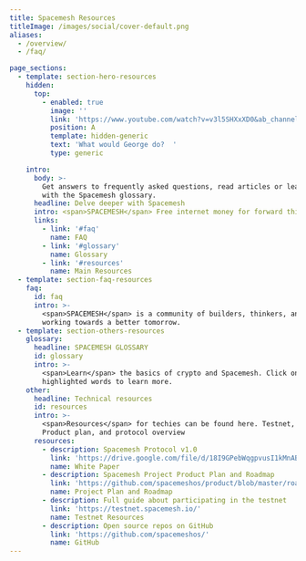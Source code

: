 ```yaml
---
title: Spacemesh Resources
titleImage: /images/social/cover-default.png
aliases:
  - /overview/
  - /faq/

page_sections:
  - template: section-hero-resources
    hidden:
      top:
        - enabled: true
          image: ''
          link: 'https://www.youtube.com/watch?v=v3l5SHXxXD0&ab_channel=TeamSpacemesh'
          position: A
          template: hidden-generic
          text: 'What would George do?  '
          type: generic

    intro:
      body: >-
        Get answers to frequently asked questions, read articles or learn the basics
        with the Spacemesh glossary.
      headline: Delve deeper with Spacemesh
      intro: <span>SPACEMESH</span> Free internet money for forward thinking people
      links:
        - link: '#faq'
          name: FAQ
        - link: '#glossary'
          name: Glossary
        - link: '#resources'
          name: Main Resources
  - template: section-faq-resources
    faq:
      id: faq
      intro: >-
        <span>SPACEMESH</span> is a community of builders, thinkers, and artists
        working towards a better tomorrow.
  - template: section-others-resources
    glossary:
      headline: SPACEMESH GLOSSARY
      id: glossary
      intro: >-
        <span>Learn</span> the basics of crypto and Spacemesh. Click on any
        highlighted words to learn more.
    other:
      headline: Technical resources
      id: resources
      intro: >-
        <span>Resources</span> for techies can be found here. Testnet, Github,
        Product plan, and protocol overview
      resources:
        - description: Spacemesh Protocol v1.0
          link: 'https://drive.google.com/file/d/18I9GPebWqgpvusI1kMnAB9nayBbL-1qN/view'
          name: White Paper
        - description: Spacemesh Project Product Plan and Roadmap
          link: 'https://github.com/spacemeshos/product/blob/master/roadmap.md'
          name: Project Plan and Roadmap
        - description: Full guide about participating in the testnet
          link: 'https://testnet.spacemesh.io/'
          name: Testnet Resources
        - description: Open source repos on GitHub
          link: 'https://github.com/spacemeshos/'
          name: GitHub
---
```

